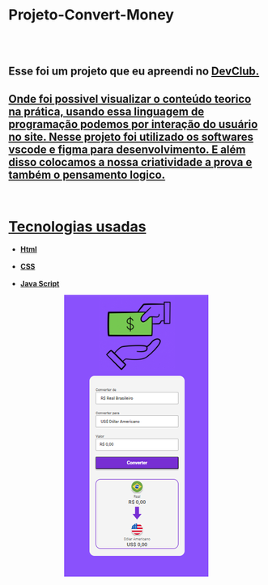<h1>Projeto-Convert-Money</h1>
<br>
<br>
<h2>Esse foi um projeto que eu apreendi no <a href="https://aulas.devclub.com.br/login"/a>DevClub.</h2> 
  <h2>Onde foi possivel visualizar o conteúdo teorico na prática, usando essa linguagem de programação podemos por interação do usuário no site.
Nesse projeto foi utilizado os softwares vscode e figma para desenvolvimento. E além disso colocamos a nossa criatividade a prova e também o pensamento logico.</h2>
<br>
<h1>Tecnologias usadas</h1>
<ul>
<b> 
  <li> Html </li>
  <br>
  <li> CSS </li>
    <br>
  <li> Java Script </li>
</b>
</ul>
<div align="center">
  <img src="https://github.com/Brunogitguimaraes/Convert-Money/blob/main/assets/Convert-money-desketop.png?raw=true" alt="image Currency converter"/>
  
</div>
